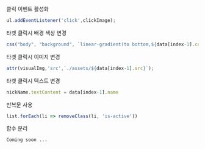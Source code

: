 클릭 이벤트 활성화

```js
ul.addEventListener('click',clickImage);
```

타겟 클릭시 배경 색상 변경

```js
css("body", "background", `linear-gradient(to bottom,${data[index-1].color[0]},#000`);
```

타겟 클릭시 이미지 변경

```js
attr(visualImg,'src',`./assets/${data[index-1].src}`);
```

타겟 클릭시 텍스트 변경

```js
nickName.textContent = data[index-1].name
```

반복문 사용
```js
list.forEach(li => removeClass(li, 'is-active'))
```

함수 분리

```
Coming soon ...
```
